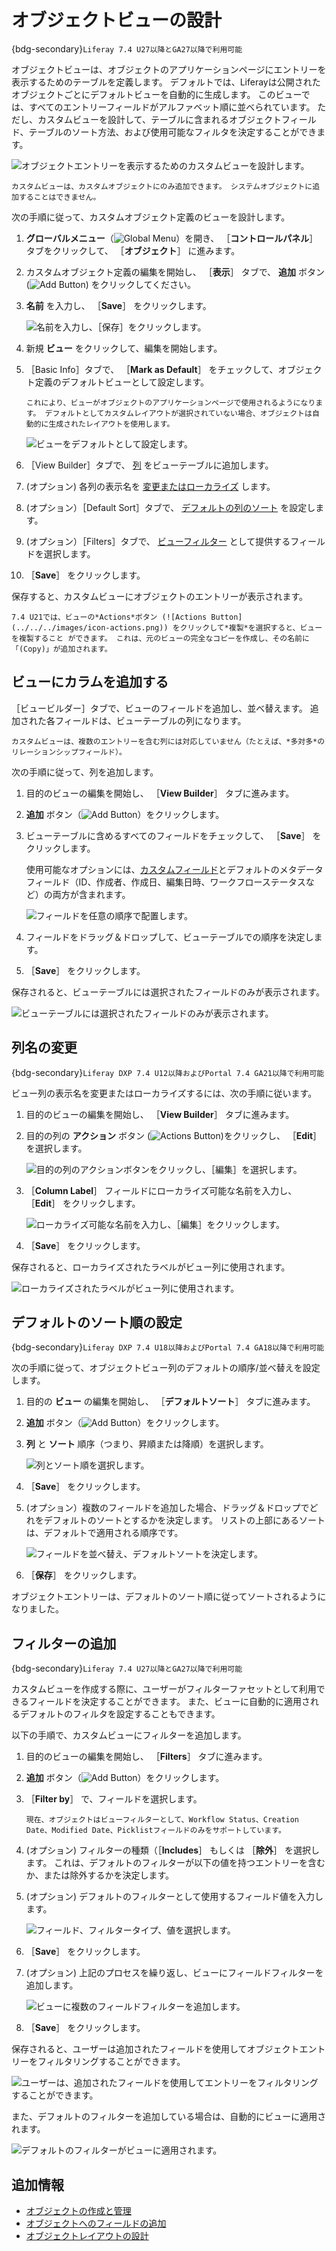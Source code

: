 # オブジェクトビューの設計

{bdg-secondary}`Liferay 7.4 U27以降とGA27以降で利用可能`

オブジェクトビューは、オブジェクトのアプリケーションページにエントリーを表示するためのテーブルを定義します。 デフォルトでは、Liferayは公開されたオブジェクトごとにデフォルトビューを自動的に生成します。 このビューでは、すべてのエントリーフィールドがアルファベット順に並べられています。 ただし、カスタムビューを設計して、テーブルに含まれるオブジェクトフィールド、テーブルのソート方法、および使用可能なフィルタを決定することができます。

![オブジェクトエントリーを表示するためのカスタムビューを設計します。](./designing-object-views/images/01.png)

```{note}
カスタムビューは、カスタムオブジェクトにのみ追加できます。 システムオブジェクトに追加することはできません。
```

次の手順に従って、カスタムオブジェクト定義のビューを設計します。

1. **グローバルメニュー**（![Global Menu](../../../images/icon-applications-menu.png)）を開き、 ［**コントロールパネル**］ タブをクリックして、 ［**オブジェクト**］ に進みます。

1. カスタムオブジェクト定義の編集を開始し、 ［**表示**］ タブで、 **追加** ボタン (![Add Button](../../../images/icon-add.png)) をクリックしてください。

1. **名前** を入力し、 ［**Save**］ をクリックします。

   ![名前を入力し、［保存］をクリックします。](./designing-object-views/images/02.png)

1. 新規 **ビュー** をクリックして、編集を開始します。

1. ［Basic Info］タブで、 ［**Mark as Default**］ をチェックして、オブジェクト定義のデフォルトビューとして設定します。

   ```{note}
   これにより、ビューがオブジェクトのアプリケーションページで使用されるようになります。 デフォルトとしてカスタムレイアウトが選択されていない場合、オブジェクトは自動的に生成されたレイアウトを使用します。
   ```

   ![ビューをデフォルトとして設定します。](./designing-object-views/images/03.png)

1. ［View Builder］タブで、 [列](#adding-columns-to-a-view) をビューテーブルに追加します。

1. (オプション) 各列の表示名を [変更またはローカライズ](#renaming-columns) します。

1. (オプション）［Default Sort］タブで、 [デフォルトの列のソート](#setting-a-default-sorting) を設定します。

1. (オプション）［Filters］タブで、 [ビューフィルター](#adding-filters) として提供するフィールドを選択します。

1. ［**Save**］ をクリックします。

保存すると、カスタムビューにオブジェクトのエントリーが表示されます。

```{tip}
7.4 U21では、ビューの*Actions*ボタン (![Actions Button](../../../images/icon-actions.png)) をクリックして*複製*を選択すると、ビューを複製すること ができます。 これは、元のビューの完全なコピーを作成し、その名前に「(Copy)」が追加されます。 
```

## ビューにカラムを追加する

［ビュービルダー］タブで、ビューのフィールドを追加し、並べ替えます。 追加された各フィールドは、ビューテーブルの列になります。

```{note}
カスタムビューは、複数のエントリーを含む列には対応していません（たとえば、*多対多*のリレーションシップフィールド）。
```

次の手順に従って、列を追加します。

1. 目的のビューの編集を開始し、 ［**View Builder**］ タブに進みます。

1. **追加** ボタン（![Add Button](../../../images/icon-add.png)）をクリックします。

1. ビューテーブルに含めるすべてのフィールドをチェックして、 ［**Save**］ をクリックします。

   使用可能なオプションには、[カスタムフィールド](./adding-fields-to-objects.md)とデフォルトのメタデータフィールド（ID、作成者、作成日、編集日時、ワークフローステータスなど）の両方が含まれます。

   ![フィールドを任意の順序で配置します。](./designing-object-views/images/04.png)

1. フィールドをドラッグ＆ドロップして、ビューテーブルでの順序を決定します。

1. ［**Save**］ をクリックします。

保存されると、ビューテーブルには選択されたフィールドのみが表示されます。

![ビューテーブルには選択されたフィールドのみが表示されます。](./designing-object-views/images/05.png)

## 列名の変更

{bdg-secondary}`Liferay DXP 7.4 U12以降およびPortal 7.4 GA21以降で利用可能`

ビュー列の表示名を変更またはローカライズするには、次の手順に従います。

1. 目的のビューの編集を開始し、 ［**View Builder**］ タブに進みます。

1. 目的の列の **アクション** ボタン (![Actions Button](../../../images/icon-actions.png))をクリックし、 ［**Edit**］ を選択します。

   ![目的の列のアクションボタンをクリックし、［編集］を選択します。](./designing-object-views/images/06.png)

1. ［**Column Label**］ フィールドにローカライズ可能な名前を入力し、 ［**Edit**］ をクリックします。

   ![ローカライズ可能な名前を入力し、［編集］をクリックします。](./designing-object-views/images/07.png)

1. ［**Save**］ をクリックします。

保存されると、ローカライズされたラベルがビュー列に使用されます。

![ローカライズされたラベルがビュー列に使用されます。](./designing-object-views/images/08.png)

## デフォルトのソート順の設定

{bdg-secondary}`Liferay DXP 7.4 U18以降およびPortal 7.4 GA18以降で利用可能`

次の手順に従って、オブジェクトビュー列のデフォルトの順序/並べ替えを設定します。

1. 目的の **ビュー** の編集を開始し、 ［**デフォルトソート**］ タブに進みます。

1. **追加** ボタン（![Add Button](../../../images/icon-add.png)）をクリックします。

1. **列** と **ソート** 順序（つまり、昇順または降順）を選択します。

   ![列とソート順を選択します。](./designing-object-views/images/09.png)

1. ［**Save**］ をクリックします。

1. (オプション）複数のフィールドを追加した場合、ドラッグ＆ドロップでどれをデフォルトのソートとするかを決定します。 リストの上部にあるソートは、デフォルトで適用される順序です。

   ![フィールドを並べ替え、デフォルトソートを決定します。](./designing-object-views/images/10.png)

1. ［**保存**］ をクリックします。

オブジェクトエントリーは、デフォルトのソート順に従ってソートされるようになりました。

## フィルターの追加

{bdg-secondary}`Liferay 7.4 U27以降とGA27以降で利用可能`

カスタムビューを作成する際に、ユーザーがフィルターファセットとして利用できるフィールドを決定することができます。 また、ビューに自動的に適用されるデフォルトのフィルタを設定することもできます。

以下の手順で、カスタムビューにフィルターを追加します。

1. 目的のビューの編集を開始し、 ［**Filters**］ タブに進みます。

1. **追加** ボタン（![Add Button](../../../images/icon-add.png)）をクリックします。

1. ［**Filter by**］ で、フィールドを選択します。

   ```{note}
   現在、オブジェクトはビューフィルターとして、Workflow Status、Creation Date、Modified Date、Picklistフィールドのみをサポートしています。
   ```

1. (オプション) フィルターの種類（［**Includes**］ もしくは ［**除外**］ を選択します。 これは、デフォルトのフィルターが以下の値を持つエントリーを含むか、または除外するかを決定します。

1. (オプション) デフォルトのフィルターとして使用するフィールド値を入力します。

   ![フィールド、フィルタータイプ、値を選択します。](./designing-object-views/images/11.png)

1. ［**Save**］ をクリックします。

1. (オプション) 上記のプロセスを繰り返し、ビューにフィールドフィルターを追加します。

   ![ビューに複数のフィールドフィルターを追加します。](./designing-object-views/images/12.png)

1. ［**Save**］ をクリックします。

保存されると、ユーザーは追加されたフィールドを使用してオブジェクトエントリーをフィルタリングすることができます。

![ユーザーは、追加されたフィールドを使用してエントリーをフィルタリングすることができます。](./designing-object-views/images/13.png)

また、デフォルトのフィルターを追加している場合は、自動的にビューに適用されます。

![デフォルトのフィルターがビューに適用されます。](./designing-object-views/images/14.png)

## 追加情報

* [オブジェクトの作成と管理](../creating-and-managing-objects.md)
* [オブジェクトへのフィールドの追加](./adding-fields-to-objects.md)
* [オブジェクトレイアウトの設計](./designing-object-layouts.md)
